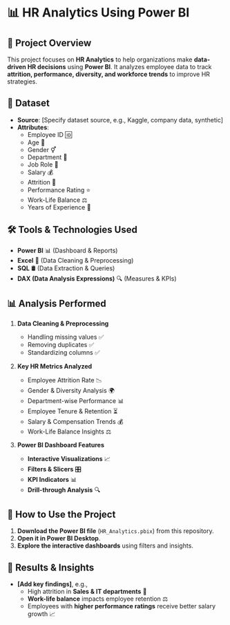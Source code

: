 

# 📊 HR Analytics Using Power BI  

## 📌 Project Overview  
This project focuses on **HR Analytics** to help organizations make **data-driven HR decisions** using **Power BI**. It analyzes employee data to track **attrition, performance, diversity, and workforce trends** to improve HR strategies.  

## 📂 Dataset  
- **Source**: [Specify dataset source, e.g., Kaggle, company data, synthetic]  
- **Attributes**:  
  - Employee ID 🆔  
  - Age 🎂  
  - Gender ⚥  
  - Department 🏢  
  - Job Role 💼  
  - Salary 💰  
  - Attrition 🔄  
  - Performance Rating ⭐  
  - Work-Life Balance ⚖️  
  - Years of Experience 📆  

## 🛠️ Tools & Technologies Used  
- **Power BI** 📊 (Dashboard & Reports)  
- **Excel** 📑 (Data Cleaning & Preprocessing)  
- **SQL** 🛢️ (Data Extraction & Queries)  
- **DAX (Data Analysis Expressions)** 🔍 (Measures & KPIs)  

## 📊 Analysis Performed  
1. **Data Cleaning & Preprocessing**  
   - Handling missing values ✅  
   - Removing duplicates ✅  
   - Standardizing columns ✅  

2. **Key HR Metrics Analyzed**  
   - Employee Attrition Rate 📉  
   - Gender & Diversity Analysis 🌍  
   - Department-wise Performance 📊  
   - Employee Tenure & Retention ⏳  
   - Salary & Compensation Trends 💰  
   - Work-Life Balance Insights ⚖️  

3. **Power BI Dashboard Features**  
   - **Interactive Visualizations** 📈  
   - **Filters & Slicers** 🎛️  
   - **KPI Indicators** 📊  
   - **Drill-through Analysis** 🔍  

## 🚀 How to Use the Project  
1. **Download the Power BI file** (`HR_Analytics.pbix`) from this repository.  
2. **Open it in Power BI Desktop**.  
3. **Explore the interactive dashboards** using filters and insights.  

## 📌 Results & Insights  
- **[Add key findings]**, e.g.,  
  - High attrition in **Sales & IT departments** 🚀  
  - **Work-life balance** impacts employee retention ⚖️  
  - Employees with **higher performance ratings** receive better salary growth 📈  
